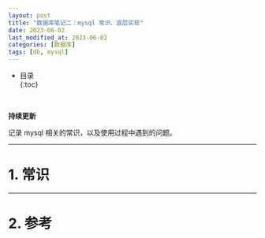 ```yaml
---
layout: post
title: "数据库笔记二：mysql 常识、底层实现"
date: 2023-06-02
last_modified_at: 2023-06-02
categories: [数据库]
tags: [db, mysql]
---
```


* 目录  
{:toc}
<br/>

**持续更新**   

记录 mysql 相关的常识，以及使用过程中遇到的问题。    

---

# 1. 常识


---

# 2. 参考

